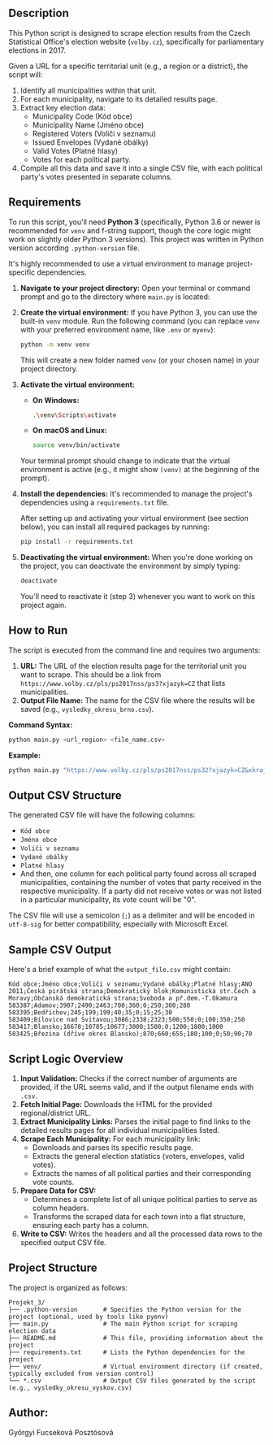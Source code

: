 ## Description

This Python script is designed to scrape election results from the Czech Statistical Office's election website (`volby.cz`), specifically for parliamentary elections in 2017.

Given a URL for a specific territorial unit (e.g., a region or a district), the script will:
1.  Identify all municipalities within that unit.
2.  For each municipality, navigate to its detailed results page.
3.  Extract key election data:
    *   Municipality Code (Kód obce)
    *   Municipality Name (Jméno obce)
    *   Registered Voters (Voliči v seznamu)
    *   Issued Envelopes (Vydané obálky)
    *   Valid Votes (Platné hlasy)
    *   Votes for each political party.
4.  Compile all this data and save it into a single CSV file, with each political party's votes presented in separate columns.

## Requirements

To run this script, you'll need **Python 3** (specifically, Python 3.6 or newer is recommended for `venv` and f-string support, though the core logic might work on slightly older Python 3 versions). This project was written in Python version according `.python-version` file.

It's highly recommended to use a virtual environment to manage project-specific dependencies.

1.  **Navigate to your project directory:**
    Open your terminal or command prompt and go to the directory where `main.py` is located:

2.  **Create the virtual environment:**
    If you have Python 3, you can use the built-in `venv` module. Run the following command (you can replace `venv` with your preferred environment name, like `.env` or `myenv`):
    ```bash
    python -m venv venv
    ```
    This will create a new folder named `venv` (or your chosen name) in your project directory.

3.  **Activate the virtual environment:**
    *   **On Windows:**
        ```bash
        .\venv\Scripts\activate
        ```
    *   **On macOS and Linux:**
        ```bash
        source venv/bin/activate
        ```
    Your terminal prompt should change to indicate that the virtual environment is active (e.g., it might show `(venv)` at the beginning of the prompt).


2.  **Install the dependencies:**
      It's recommended to manage the project's dependencies using a `requirements.txt` file.
    
    After setting up and activating your virtual environment (see section below), you can install all required packages by running:
    ```bash
    pip install -r requirements.txt
    ```

4.  **Deactivating the virtual environment:**
    When you're done working on the project, you can deactivate the environment by simply typing:
    ```bash
    deactivate
    ```
    You'll need to reactivate it (step 3) whenever you want to work on this project again.

## How to Run

The script is executed from the command line and requires two arguments:

1.  **URL:** The URL of the election results page for the territorial unit you want to scrape. This should be a link from `https://www.volby.cz/pls/ps2017nss/ps3?xjazyk=CZ` that lists municipalities.
2.  **Output File Name:** The name for the CSV file where the results will be saved (e.g., `vysledky_okresu_brno.csv`).

**Command Syntax:**

```bash
python main.py <url_region> <file_name.csv>
```

**Example:**

```bash
python main.py "https://www.volby.cz/pls/ps2017nss/ps32?xjazyk=CZ&xkraj=11&xnumnuts=6206" "vysledky_jihomoravsky_kraj_okres_vyskov.csv"
```

## Output CSV Structure

The generated CSV file will have the following columns:

*   `Kód obce`
*   `Jméno obce`
*   `Voliči v seznamu`
*   `Vydané obálky`
*   `Platné hlasy`
*   And then, one column for each political party found across all scraped municipalities, containing the number of votes that party received in the respective municipality. If a party did not receive votes or was not listed in a particular municipality, its vote count will be "0".

The CSV file will use a semicolon (`;`) as a delimiter and will be encoded in `utf-8-sig` for better compatibility, especially with Microsoft Excel.

## Sample CSV Output

Here's a brief example of what the `output_file.csv` might contain:

```csv
Kód obce;Jméno obce;Voliči v seznamu;Vydané obálky;Platné hlasy;ANO 2011;Česká pirátská strana;Demokratický blok;Komunistická str.Čech a Moravy;Občanská demokratická strana;Svoboda a př.dem.-T.Okamura
583387;Adamov;3907;2490;2463;700;360;0;250;300;280
583395;Bedřichov;245;199;199;40;35;0;15;25;30
583409;Bílovice nad Svitavou;3086;2338;2323;500;550;0;100;350;250
583417;Blansko;16678;10785;10677;3000;1500;0;1200;1800;1000
583425;Březina (dříve okres Blansko);870;660;655;180;100;0;50;90;70
```


## Script Logic Overview

1.  **Input Validation:** Checks if the correct number of arguments are provided, if the URL seems valid, and if the output filename ends with `.csv`.
2.  **Fetch Initial Page:** Downloads the HTML for the provided regional/district URL.
3.  **Extract Municipality Links:** Parses the initial page to find links to the detailed results pages for all individual municipalities listed.
4.  **Scrape Each Municipality:** For each municipality link:
    *   Downloads and parses its specific results page.
    *   Extracts the general election statistics (voters, envelopes, valid votes).
    *   Extracts the names of all political parties and their corresponding vote counts.
5.  **Prepare Data for CSV:**
    *   Determines a complete list of all unique political parties to serve as column headers.
    *   Transforms the scraped data for each town into a flat structure, ensuring each party has a column.
6.  **Write to CSV:** Writes the headers and all the processed data rows to the specified output CSV file.

## Project Structure

The project is organized as follows:

```
Projekt_3/
├── .python-version       # Specifies the Python version for the project (optional, used by tools like pyenv)
├── main.py               # The main Python script for scraping election data
├── README.md             # This file, providing information about the project
├── requirements.txt      # Lists the Python dependencies for the project
├── venv/                 # Virtual environment directory (if created, typically excluded from version control)
└── *.csv                 # Output CSV files generated by the script (e.g., vysledky_okresu_vyskov.csv)
```

## Author:
 Györgyi Fucseková Posztósová

